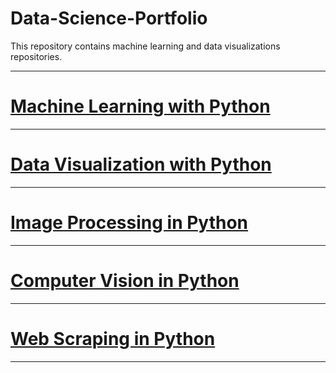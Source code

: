 # Data-Science-Portfolio
This repository contains machine learning and data visualizations repositories.

------------------------------------------------------------------------------------

# [Machine Learning with Python](https://github.com/Ravjot03/Machine-Learning-with-Python)

------------------------------------------------------------------------------------

# [Data Visualization with Python](https://github.com/Ravjot03/Data-Visualization-with-Python)

------------------------------------------------------------------------------------

# [Image Processing in Python](https://github.com/Ravjot03/Image-Processing)

------------------------------------------------------------------------------------

# [Computer Vision in Python]()

------------------------------------------------------------------------------------

# [Web Scraping in Python]()

------------------------------------------------------------------------------------
